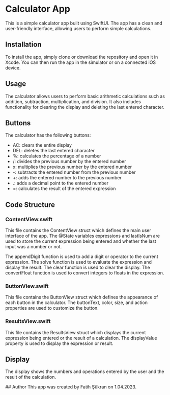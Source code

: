 # Calculator App
This is a simple calculator app built using SwiftUI. The app has a clean and user-friendly interface, allowing users to perform simple calculations.

## Installation
To install the app, simply clone or download the repository and open it in Xcode. You can then run the app in the simulator or on a connected iOS device.

## Usage
The calculator allows users to perform basic arithmetic calculations such as addition, subtraction, multiplication, and division. It also includes functionality for clearing the display and deleting the last entered character.

## Buttons
The calculator has the following buttons:

- AC: clears the entire display
- DEL: deletes the last entered character
- %: calculates the percentage of a number
- /: divides the previous number by the entered number
- x: multiplies the previous number by the entered number
- -: subtracts the entered number from the previous number
- +: adds the entered number to the previous number
- .: adds a decimal point to the entered number
- =: calculates the result of the entered expression

## Code Structure
### ContentView.swift
This file contains the ContentView struct which defines the main user interface of the app. The @State variables expressions and lastIsNum are used to store the current expression being entered and whether the last input was a number or not.

The appendDigit function is used to add a digit or operator to the current expression. The solve function is used to evaluate the expression and display the result. The clear function is used to clear the display. The convertFloat function is used to convert integers to floats in the expression.

### ButtonView.swift
This file contains the ButtonView struct which defines the appearance of each button in the calculator. The buttonText, color, size, and action properties are used to customize the button.

### ResultsView.swift
This file contains the ResultsView struct which displays the current expression being entered or the result of a calculation. The displayValue property is used to display the expression or result.

## Display
The display shows the numbers and operations entered by the user and the result of the calculation.

## Author
This app was created by Fatih Şükran on 1.04.2023.
